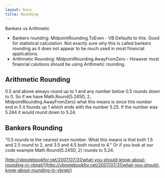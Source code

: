 ```yaml
---
layout: base
title: Rounding
---
```


Bankers vs Arithmetic

* Bankers rounding:  MidpointRounding.ToEven - VB Defaults to this.  Good for statistical calculation.  Not exactly sure why this is called bankers rounding 
as it does not appear to be much used in most financial applications.
* Arithmetic Rounding: MidpointRounding.AwayFromZero - However most financial calutions should be using Arithmetic rounding.


## Arithmetic Rounding
0.5 and above always round up to 1 and any number below 0.5 rounds down to 0.  So if we have Math.Round(5.245D, 2, MidpointRounding.AwayFromZero) what 
this means is since this number end in 5 it founds up 1 which ends with the number 5.25.  If the number was 5.244 it would round down to 5.24.

## Bankers Rounding
"0.5 rounds to the nearest even number. What this means is that both 1.5 and 2.5 round to 2, and 3.5 and 4.5 both round to 4."  Or if you look at our 
code example Math.Round(5.245D, 2) rounds to 5.24.

[http://vbnotebookfor.net/2007/07/31/what-you-should-know-about-rounding-in-vbnet/](http://vbnotebookfor.net/2007/07/31/what-you-should-know-about-rounding-in-vbnet/)